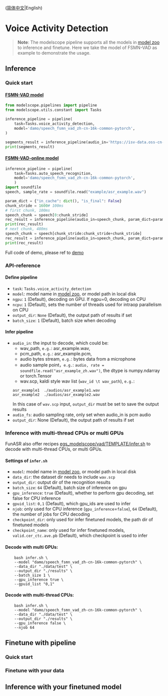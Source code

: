([简体中文](./README_zh.md)|English)

# Voice Activity Detection

> **Note**: 
> The modelscope pipeline supports all the models in [model zoo](https://alibaba-damo-academy.github.io/FunASR/en/model_zoo/modelscope_models.html#pretrained-models-on-modelscope) to inference and finetune. Here we take the model of FSMN-VAD as example to demonstrate the usage.

## Inference

### Quick start
#### [FSMN-VAD model](https://modelscope.cn/models/damo/speech_fsmn_vad_zh-cn-16k-common-pytorch/summary)
```python
from modelscope.pipelines import pipeline
from modelscope.utils.constant import Tasks

inference_pipeline = pipeline(
    task=Tasks.voice_activity_detection,
    model='damo/speech_fsmn_vad_zh-cn-16k-common-pytorch',
)

segments_result = inference_pipeline(audio_in='https://isv-data.oss-cn-hangzhou.aliyuncs.com/ics/MaaS/ASR/test_audio/vad_example.wav')
print(segments_result)
```
#### [FSMN-VAD-online model](https://modelscope.cn/models/damo/speech_fsmn_vad_zh-cn-16k-common-pytorch/summary)
```python
inference_pipeline = pipeline(
    task=Tasks.auto_speech_recognition,
    model='damo/speech_fsmn_vad_zh-cn-16k-common-pytorch',
    )
import soundfile
speech, sample_rate = soundfile.read("example/asr_example.wav")

param_dict = {"in_cache": dict(), "is_final": False}
chunk_stride = 1600# 100ms
# first chunk, 100ms
speech_chunk = speech[0:chunk_stride] 
rec_result = inference_pipeline(audio_in=speech_chunk, param_dict=param_dict)
print(rec_result)
# next chunk, 480ms
speech_chunk = speech[chunk_stride:chunk_stride+chunk_stride]
rec_result = inference_pipeline(audio_in=speech_chunk, param_dict=param_dict)
print(rec_result)
```
Full code of demo, please ref to [demo](https://github.com/alibaba-damo-academy/FunASR/discussions/236)



### API-reference
#### Define pipeline
- `task`: `Tasks.voice_activity_detection`
- `model`: model name in [model zoo](https://alibaba-damo-academy.github.io/FunASR/en/model_zoo/modelscope_models.html#pretrained-models-on-modelscope), or model path in local disk
- `ngpu`: `1` (Default), decoding on GPU. If ngpu=0, decoding on CPU
- `ncpu`: `1` (Default), sets the number of threads used for intraop parallelism on CPU 
- `output_dir`: `None` (Default), the output path of results if set
- `batch_size`: `1` (Default), batch size when decoding
#### Infer pipeline
- `audio_in`: the input to decode, which could be: 
  - wav_path, `e.g.`: asr_example.wav,
  - pcm_path, `e.g.`: asr_example.pcm, 
  - audio bytes stream, `e.g.`: bytes data from a microphone
  - audio sample point，`e.g.`: `audio, rate = soundfile.read("asr_example_zh.wav")`, the dtype is numpy.ndarray or torch.Tensor
  - wav.scp, kaldi style wav list (`wav_id \t wav_path`), `e.g.`: 
  ```text
  asr_example1  ./audios/asr_example1.wav
  asr_example2  ./audios/asr_example2.wav
  ```
  In this case of `wav.scp` input, `output_dir` must be set to save the output results
- `audio_fs`: audio sampling rate, only set when audio_in is pcm audio
- `output_dir`: None (Default), the output path of results if set

### Inference with multi-thread CPUs or multi GPUs
FunASR also offer recipes [egs_modelscope/vad/TEMPLATE/infer.sh](https://github.com/alibaba-damo-academy/FunASR/blob/main/egs_modelscope/vad/TEMPLATE/infer.sh) to decode with multi-thread CPUs, or multi GPUs.

#### Settings of `infer.sh`
- `model`: model name in [model zoo](https://alibaba-damo-academy.github.io/FunASR/en/model_zoo/modelscope_models.html#pretrained-models-on-modelscope), or model path in local disk
- `data_dir`: the dataset dir needs to include `wav.scp`
- `output_dir`: output dir of the recognition results
- `batch_size`: `64` (Default), batch size of inference on gpu
- `gpu_inference`: `true` (Default), whether to perform gpu decoding, set false for CPU inference
- `gpuid_list`: `0,1` (Default), which gpu_ids are used to infer
- `njob`: only used for CPU inference (`gpu_inference`=`false`), `64` (Default), the number of jobs for CPU decoding
- `checkpoint_dir`: only used for infer finetuned models, the path dir of finetuned models
- `checkpoint_name`: only used for infer finetuned models, `valid.cer_ctc.ave.pb` (Default), which checkpoint is used to infer

#### Decode with multi GPUs:
```shell
    bash infer.sh \
    --model "damo/speech_fsmn_vad_zh-cn-16k-common-pytorch" \
    --data_dir "./data/test" \
    --output_dir "./results" \
    --batch_size 1 \
    --gpu_inference true \
    --gpuid_list "0,1"
```
#### Decode with multi-thread CPUs:
```shell
    bash infer.sh \
    --model "damo/speech_fsmn_vad_zh-cn-16k-common-pytorch" \
    --data_dir "./data/test" \
    --output_dir "./results" \
    --gpu_inference false \
    --njob 64
```

## Finetune with pipeline

### Quick start

### Finetune with your data

## Inference with your finetuned model

